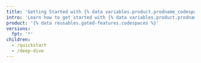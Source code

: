 ```yaml
---
title: 'Getting Started with {% data variables.product.prodname_codespaces %}'
intro: 'Learn how to get started with {% data variables.product.prodname_codespaces %}, including set up and configuration for specific languages.'
product: '{% data reusables.gated-features.codespaces %}'
versions:
  fpt: '*'
children:
  - /quickstart
  - /deep-dive
---
```

 
